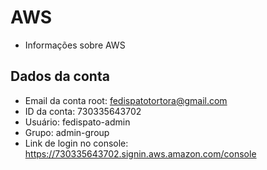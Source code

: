# AWS
- Informações sobre AWS

## Dados da conta
- Email da conta root: fedispatotortora@gmail.com
- ID da conta: 730335643702
- Usuário: fedispato-admin
- Grupo: admin-group
- Link de login no console: https://730335643702.signin.aws.amazon.com/console
